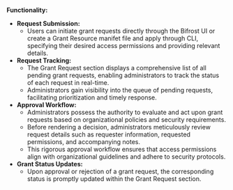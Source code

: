 **Functionality:**

- **Request Submission:**
    - Users can initiate grant requests directly through the Bifrost UI or create a Grant Resource manifet file and apply through CLI, specifying their desired access permissions and providing relevant details.
-  **Request Tracking:**
    - The Grant Request section displays a comprehensive list of all pending grant requests, enabling administrators   to track the status of each request in real-time.
    - Administrators gain visibility into the queue of pending requests, facilitating prioritization and timely response.
- **Approval Workflow:**
    - Administrators possess the authority to evaluate and act upon grant requests based on organizational policies and security requirements.
    - Before rendering a decision, administrators meticulously review request details such as requester information, requested permissions, and accompanying notes.
    - This rigorous approval workflow ensures that access permissions align with organizational guidelines and adhere to security protocols.
- **Grant Status Updates:**
    - Upon approval or rejection of a grant request, the corresponding status is promptly updated within the Grant Request section.

